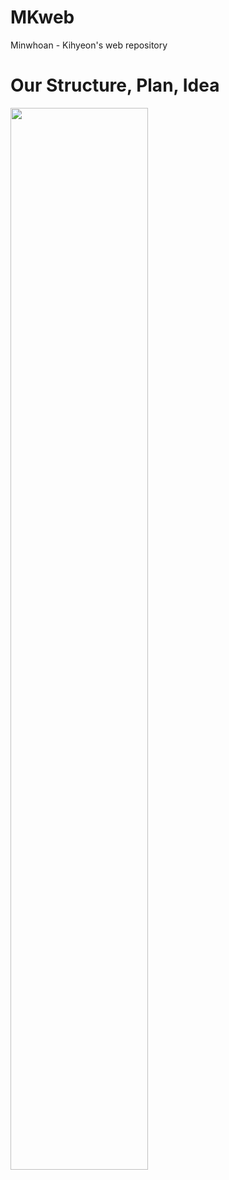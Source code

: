 # MKweb
Minwhoan - Kihyeon's web repository

# Our Structure, Plan, Idea
<img src="https://user-images.githubusercontent.com/65178775/81583397-4d7faf80-93ec-11ea-9e18-d27ebda3d925.png" width="66%" />
